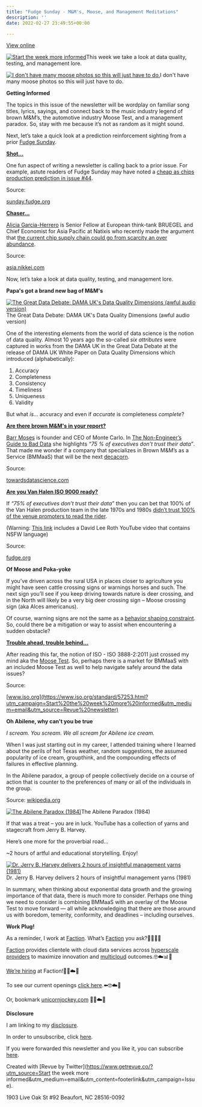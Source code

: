 ```yaml
---
title: "Fudge Sunday - M&M's, Moose, and Management Meditations"
description: ''
date: 2022-02-27 23:49:55+00:00

---
```


[View online](https://sunday.fudge.org/issues/fudge-sunday-m-m-s-moose-and-management-meditations-1049601?utm_campaign=Issue&utm_content=view_in_browser&utm_medium=email&utm_source=Start+the+week+more+informed)

[![Start the week more informed](https://bucketeer-e05bbc84-baa3-437e-9518-adb32be77984.s3.amazonaws.com/public/images/08c5aaaa-6376-47c4-a0fc-664f6bdda1f4_1200x115.png "Start the week more informed")](https://substackcdn.com/image/fetch/f_auto,q_auto:good,fl_progressive:steep/https%3A%2F%2Fbucketeer-e05bbc84-baa3-437e-9518-adb32be77984.s3.amazonaws.com%2Fpublic%2Fimages%2F08c5aaaa-6376-47c4-a0fc-664f6bdda1f4_1200x115.png)This week we take a look at data quality, testing, and management lore.

[![I don't have many moose photos so this will just have to do.](https://bucketeer-e05bbc84-baa3-437e-9518-adb32be77984.s3.amazonaws.com/public/images/a5577475-d1a2-4e2b-a869-57c9879ab3ae_600x448.jpeg "I don't have many moose photos so this will just have to do.")](https://substackcdn.com/image/fetch/f_auto,q_auto:good,fl_progressive:steep/https%3A%2F%2Fbucketeer-e05bbc84-baa3-437e-9518-adb32be77984.s3.amazonaws.com%2Fpublic%2Fimages%2Fa5577475-d1a2-4e2b-a869-57c9879ab3ae_600x448.jpeg)I don't have many moose photos so this will just have to do.

 **Getting Informed**

The topics in this issue of the newsletter will be wordplay on familiar song titles, lyrics, sayings, and connect back to the music industry legend of brown M&M’s, the automotive industry Moose Test, and a management paradox. So, stay with me because it’s not as random as it might sound.

Next, let’s take a quick look at a prediction reinforcement sighting from a prior [Fudge Sunday](https://sunday.fudge.org/?utm_campaign=Fudge%20Sunday%20%F0%9F%A4%94%F0%9F%92%A1%F0%9F%A4%AF%F0%9F%A4%93&utm_medium=email&utm_source=Revue%20newsletter).

**[Shot...](https://sunday.fudge.org/issues/fudge-sunday-cheap-as-chips-in-2022-946008?utm_campaign=Start%20the%20week%20more%20informed&utm_medium=email&utm_source=Revue%20newsletter)**

One fun aspect of writing a newsletter is calling back to a prior issue. For example, astute readers of Fudge Sunday may have noted a [cheap as chips production prediction in issue #44](https://sunday.fudge.org/issues/fudge-sunday-cheap-as-chips-in-2022-946008?utm_campaign=Start%20the%20week%20more%20informed&utm_medium=email&utm_source=Revue%20newsletter).

Source:

[sunday.fudge.org](https://sunday.fudge.org/issues/fudge-sunday-cheap-as-chips-in-2022-946008?utm_campaign=Start%20the%20week%20more%20informed&utm_medium=email&utm_source=Revue%20newsletter)

**[Chaser...](https://asia.nikkei.com/Opinion/Global-chip-shortage-may-soon-turn-into-an-oversupply-crisis?utm_campaign=Start%20the%20week%20more%20informed&utm_medium=email&utm_source=Revue%20newsletter)**

[Alicia Garcia-Herrero](https://www.bruegel.org/author/alicia-garcia-herrero?utm_campaign=Start%20the%20week%20more%20informed&utm_medium=email&utm_source=Revue%20newsletter) is Senior Fellow at European think-tank BRUEGEL and Chief Economist for Asia Pacific at Natixis who recently made the argument that [the current chip supply chain could go from scarcity an over abundance](https://asia.nikkei.com/Opinion/Global-chip-shortage-may-soon-turn-into-an-oversupply-crisis?utm_campaign=Start%20the%20week%20more%20informed&utm_medium=email&utm_source=Revue%20newsletter).

Source:

[asia.nikkei.com](https://asia.nikkei.com/Opinion/Global-chip-shortage-may-soon-turn-into-an-oversupply-crisis?utm_campaign=Start%20the%20week%20more%20informed&utm_medium=email&utm_source=Revue%20newsletter)

Now, let’s take a look at data quality, testing, and management lore.

 **Papa's got a brand new bag of M&M's**

[![The Great Data Debate: DAMA UK's Data Quality Dimensions (awful audio version)](https://bucketeer-e05bbc84-baa3-437e-9518-adb32be77984.s3.amazonaws.com/public/images/d5130666-5d85-40cf-a2db-5f669ecf3f05_600x450.jpeg "The Great Data Debate: DAMA UK's Data Quality Dimensions (awful audio version)")](https://substackcdn.com/image/fetch/f_auto,q_auto:good,fl_progressive:steep/https%3A%2F%2Fbucketeer-e05bbc84-baa3-437e-9518-adb32be77984.s3.amazonaws.com%2Fpublic%2Fimages%2Fd5130666-5d85-40cf-a2db-5f669ecf3f05_600x450.jpeg)The Great Data Debate: DAMA UK's Data Quality Dimensions (awful audio version)

One of the interesting elements from the world of data science is the notion of data quality. Almost 10 years ago the so-called *six attributes* were captured in works from the DAMA UK in the Great Data Debate at the release of DAMA UK White Paper on Data Quality Dimensions which introduced (alphabetically):

1. Accuracy
2. Completeness
3. Consistency
4. Timeliness
5. Uniqueness
6. Validity

But what *is*… accuracy and even if *accurate* is completeness *complete*?

**[Are there brown M&M's in your report?](https://towardsdatascience.com/the-non-engineers-guide-to-bad-data-c5325d2b1458?gi=2bffa0997d9d&utm_campaign=Start%20the%20week%20more%20informed&utm_medium=email&utm_source=Revue%20newsletter)**

[Barr Moses](https://www.linkedin.com/in/barrmoses/?utm_campaign=Start%20the%20week%20more%20informed&utm_medium=email&utm_source=Revue%20newsletter) is founder and CEO of Monte Carlo. In [The Non-Engineer’s Guide to Bad Data](https://towardsdatascience.com/the-non-engineers-guide-to-bad-data-c5325d2b1458?gi=2bffa0997d9d&utm_campaign=Start%20the%20week%20more%20informed&utm_medium=email&utm_source=Revue%20newsletter) she highlights *“75 % of executives don’t trust their data”*. That made me wonder if a company that specializes in Brown M&M’s as a Service (BMMaaS) that will be the next [decacorn](https://sunday.fudge.org/issues/fudge-sunday-the-last-decacorn-1038065?utm_campaign=Start%20the%20week%20more%20informed&utm_medium=email&utm_source=Revue%20newsletter).

Source:

[towardsdatascience.com](https://towardsdatascience.com/the-non-engineers-guide-to-bad-data-c5325d2b1458?gi=2bffa0997d9d&utm_campaign=Start%20the%20week%20more%20informed&utm_medium=email&utm_source=Revue%20newsletter)

**[Are you Van Halen ISO 9000 ready?](https://fudge.org/archive/van-halen-iso-9000/?utm_campaign=Start%20the%20week%20more%20informed&utm_medium=email&utm_source=Revue%20newsletter)**

If *“75% of executives don’t trust their data”* then you can bet that 100% of the Van Halen production team in the late 1970s and 1980s [didn’t trust 100% of the venue promoters to read the rider](https://fudge.org/archive/van-halen-iso-9000/?utm_campaign=Start%20the%20week%20more%20informed&utm_medium=email&utm_source=Revue%20newsletter).

(Warning: [This link](https://fudge.org/archive/van-halen-iso-9000/?utm_campaign=Start%20the%20week%20more%20informed&utm_medium=email&utm_source=Revue%20newsletter) includes a David Lee Roth YouTube video that contains NSFW language)

Source:

[fudge.org](https://fudge.org/archive/van-halen-iso-9000/?utm_campaign=Start%20the%20week%20more%20informed&utm_medium=email&utm_source=Revue%20newsletter)

 **Of Moose and Poka-yoke**

If you’ve driven across the rural USA in places closer to agriculture you might have seen cattle crossing signs or warnings horses and such. The next sign you’ll see if you keep driving towards nature is deer crossing, and in the North will likely be a very big deer crossing sign – Moose crossing sign (aka Alces americanus).

Of course, warning signs are not the same as a [behavior shaping constraint](https://en.wikipedia.org/wiki/Behavior-shaping_constraint?utm_campaign=Start%20the%20week%20more%20informed&utm_medium=email&utm_source=Revue%20newsletter). So, could there be a mitigation or way to assist when encountering a sudden obstacle?

**[Trouble ahead, trouble behind...](https://www.iso.org/standard/57253.html?utm_campaign=Start%20the%20week%20more%20informed&utm_medium=email&utm_source=Revue%20newsletter)**

After reading this far, the notion of ISO - ISO 3888-2:2011 just crossed my mind aka the [Moose Test](https://en.wikipedia.org/wiki/Moose_test?utm_campaign=Start%20the%20week%20more%20informed&utm_medium=email&utm_source=Revue%20newsletter). So, perhaps there is a market for BMMaaS with an included Moose Test as well to help navigate safely around the data issues?

Source:

[www.iso.org](https://www.iso.org/standard/57253.html?utm_campaign=Start%20the%20week%20more%20informed&utm_medium=email&utm_source=Revue%20newsletter)

 **Oh Abilene, why can't you be true**

*I scream. You scream. We all scream for Abilene ice cream.*

When I was just starting out in my career, I attended training where I learned about the perils of hot Texas weather, random suggestions, the assumed popularity of ice cream, groupthink, and the compounding effects of failures in effective planning.

In the Abilene paradox, a group of people collectively decide on a course of action that is counter to the preferences of many or all of the individuals in the group.

Source: [wikipedia.org](https://en.wikipedia.org/wiki/Abilene_paradox?utm_campaign=Start%20the%20week%20more%20informed&utm_medium=email&utm_source=Revue%20newsletter)

[![The Abilene Paradox (1984)](https://bucketeer-e05bbc84-baa3-437e-9518-adb32be77984.s3.amazonaws.com/public/images/6486e293-22bc-4b75-8e3d-868d9d0c7e4a_600x338.jpeg "The Abilene Paradox (1984)")](https://substackcdn.com/image/fetch/f_auto,q_auto:good,fl_progressive:steep/https%3A%2F%2Fbucketeer-e05bbc84-baa3-437e-9518-adb32be77984.s3.amazonaws.com%2Fpublic%2Fimages%2F6486e293-22bc-4b75-8e3d-868d9d0c7e4a_600x338.jpeg)The Abilene Paradox (1984)

If that was a treat – you are in luck. YouTube has a collection of yarns and stagecraft from Jerry B. Harvey.

Here’s one more for the proverbial road…

~2 hours of artful and educational storytelling. Enjoy!

[![Dr. Jerry B. Harvey delivers 2 hours of insightful management yarns (1981)](https://bucketeer-e05bbc84-baa3-437e-9518-adb32be77984.s3.amazonaws.com/public/images/05a8ae03-c14d-4e5e-a57c-70b1e9a0c61b_600x450.jpeg "Dr. Jerry B. Harvey delivers 2 hours of insightful management yarns (1981)")](https://substackcdn.com/image/fetch/f_auto,q_auto:good,fl_progressive:steep/https%3A%2F%2Fbucketeer-e05bbc84-baa3-437e-9518-adb32be77984.s3.amazonaws.com%2Fpublic%2Fimages%2F05a8ae03-c14d-4e5e-a57c-70b1e9a0c61b_600x450.jpeg)Dr. Jerry B. Harvey delivers 2 hours of insightful management yarns (1981)

In summary, when thinking about exponential data growth and the growing importance of that data, there is much more to consider. Perhaps one thing we need to consider is combining BMMaaS with an overlay of the Moose Test to move forward — all while acknowledging that there are those around us with boredom, temerity, conformity, and deadlines – including ourselves.

 **Work Plug!**

As a reminder, I work at [Faction](https://www.factioninc.com/solutions/multi-cloud-data-services/?utm_campaign=sunday.fudge.org&utm_medium=email&utm_source=Revue%20newsletter). What’s [Faction](https://www.factioninc.com/solutions/multi-cloud-data-services/?utm_campaign=sunday.fudge.org&utm_medium=email&utm_source=Revue%20newsletter) you ask?🤔🤔🤔🤔

[Faction](https://www.factioninc.com/solutions/multi-cloud-data-services/?utm_campaign=sunday.fudge.org&utm_medium=email&utm_source=Revue%20newsletter) provides clientele with cloud data services across [hyperscale providers](https://www.factioninc.com/solutions/multi-cloud-data-services/?utm_campaign=sunday.fudge.org&utm_medium=email&utm_source=Revue%20newsletter) to maximize innovation and [multicloud](https://www.factioninc.com/solutions/multi-cloud-data-services/?utm_campaign=sunday.fudge.org&utm_medium=email&utm_source=Revue%20newsletter) outcomes.🤓☁️📊🚀

[We’re hiring](https://grnh.se/66f4d22d4us?utm_campaign=sunday.fudge.org&utm_medium=email&utm_source=Revue%20newsletter) at Faction!🎉🤓☁️🚀

To see our current openings [click here](https://grnh.se/66f4d22d4us?utm_campaign=sunday.fudge.org&utm_medium=email&utm_source=Revue%20newsletter).⬅️🤓☁️🚀

Or, bookmark [unicornjockey.com](http://unicornjockey.com/?utm_campaign=Fudge%20Sunday%20%F0%9F%A4%94%F0%9F%92%A1%F0%9F%A4%AF%F0%9F%A4%93&utm_medium=email&utm_source=Revue%20newsletter) 🦄🤓☁️🚀

 **Disclosure**

I am linking to my [disclosure](https://jaycuthrell.com/disclosure/?utm_campaign=sunday.fudge.org&utm_medium=email&utm_source=Revue%20newsletter).

In order to unsubscribe, click [here](#).

If you were forwarded this newsletter and you like it, you can subscribe [here](https://sunday.fudge.org/?utm_campaign=Issue&utm_content=forwarded&utm_medium=email&utm_source=Start+the+week+more+informed).

Created with [Revue by Twitter](https://www.getrevue.co/?utm_source=Start the week more informed&utm_medium=email&utm_content=footerlink&utm_campaign=Issue).

1903 Live Oak St #92 Beaufort, NC 28516-0092

